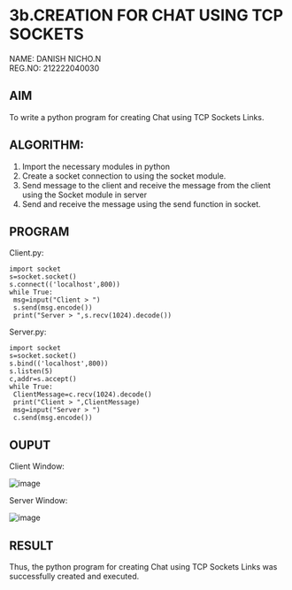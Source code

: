 # 3b.CREATION FOR CHAT USING TCP SOCKETS       
NAME: DANISH NICHO.N      
REG.NO: 212222040030
## AIM
To write a python program for creating Chat using TCP Sockets Links.
## ALGORITHM:
1. Import the necessary modules in python
2. Create a socket connection to using the socket module.
3. Send message to the client and receive the message from the client using the Socket module in
 server
4. Send and receive the message using the send function in socket.
## PROGRAM
Client.py:
```
import socket
s=socket.socket()
s.connect(('localhost',800))
while True:
 msg=input("Client > ")
 s.send(msg.encode())
 print("Server > ",s.recv(1024).decode())
```
Server.py:
```
import socket
s=socket.socket()
s.bind(('localhost',800))
s.listen(5)
c,addr=s.accept()
while True:
 ClientMessage=c.recv(1024).decode()
 print("Client > ",ClientMessage)
 msg=input("Server > ")
 c.send(msg.encode())
```
## OUPUT
Client Window:

![image](https://github.com/23004513/3b_CHAT_USING_TCP_SOCKETS/assets/138973069/8d4a99ca-72eb-4bae-bda7-64d6a9c2f644)

Server Window:

![image](https://github.com/23004513/3b_CHAT_USING_TCP_SOCKETS/assets/138973069/c8ea6702-098c-4748-8cf3-d580c73096b0)


## RESULT
Thus, the python program for creating Chat using TCP Sockets Links was successfully 
created and executed.
